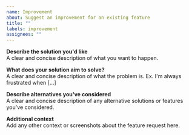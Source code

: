 ```yaml
---
name: Improvement
about: Suggest an improvement for an existing feature
title: ""
labels: improvement
assignees: ""
---
```


**Describe the solution you'd like**  
A clear and concise description of what you want to happen.

**What does your solution aim to solve?**  
A clear and concise description of what the problem is. Ex. I'm always frustrated when [...]

**Describe alternatives you've considered**  
A clear and concise description of any alternative solutions or features you've considered.

**Additional context**  
Add any other context or screenshots about the feature request here.
